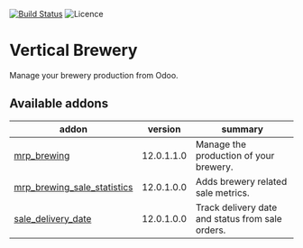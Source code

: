 [![Build Status](https://travis-ci.com/coopiteasy/vertical-brewery.svg?branch=12.0)](https://travis-ci.com/coopiteasy/vertical-brewery)
![Licence](https://img.shields.io/badge/licence-AGPL--3-blue.svg)

# Vertical Brewery

Manage your brewery production from Odoo.

<!-- prettier-ignore-start -->
[//]: # (addons)

Available addons
----------------
addon | version | summary
--- | --- | ---
[mrp_brewing](mrp_brewing/) | 12.0.1.1.0 | Manage the production of your brewery.
[mrp_brewing_sale_statistics](mrp_brewing_sale_statistics/) | 12.0.1.0.0 | Adds brewery related sale metrics.
[sale_delivery_date](sale_delivery_date/) | 12.0.1.0.0 | Track delivery date and status from sale orders.

[//]: # (end addons)
<!-- prettier-ignore-end -->
